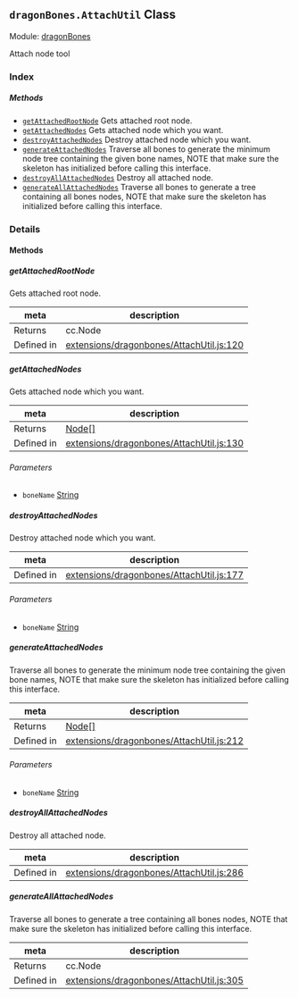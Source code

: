 ## `dragonBones.AttachUtil` Class



Module: [dragonBones](../modules/dragonBones.md)


Attach node tool



### Index



##### Methods

  - [`getAttachedRootNode`](#getattachedrootnode) Gets attached root node.
  - [`getAttachedNodes`](#getattachednodes) Gets attached node which you want.
  - [`destroyAttachedNodes`](#destroyattachednodes) Destroy attached node which you want.
  - [`generateAttachedNodes`](#generateattachednodes) Traverse all bones to generate the minimum node tree containing the given bone names, NOTE that make sure the skeleton has initialized before calling this interface.
  - [`destroyAllAttachedNodes`](#destroyallattachednodes) Destroy all attached node.
  - [`generateAllAttachedNodes`](#generateallattachednodes) Traverse all bones to generate a tree containing all bones nodes, NOTE that make sure the skeleton has initialized before calling this interface.



### Details




<!-- Method Block -->
#### Methods


##### getAttachedRootNode

Gets attached root node.

| meta | description |
|------|-------------|
| Returns | cc.Node 
| Defined in | [extensions/dragonbones/AttachUtil.js:120](https://github.com/cocos-creator/engine/blob/d0482bb5bc3819110e43cdd03a3459bd80914b74/extensions/dragonbones/AttachUtil.js#L120) |



##### getAttachedNodes

Gets attached node which you want.

| meta | description |
|------|-------------|
| Returns | <a href="../classes/Node.html" class="crosslink">Node[]</a> 
| Defined in | [extensions/dragonbones/AttachUtil.js:130](https://github.com/cocos-creator/engine/blob/d0482bb5bc3819110e43cdd03a3459bd80914b74/extensions/dragonbones/AttachUtil.js#L130) |

###### Parameters
- `boneName` <a href="https://developer.mozilla.org/en/JavaScript/Reference/Global_Objects/String" class="crosslink external" target="_blank">String</a> 


##### destroyAttachedNodes

Destroy attached node which you want.

| meta | description |
|------|-------------|
| Defined in | [extensions/dragonbones/AttachUtil.js:177](https://github.com/cocos-creator/engine/blob/d0482bb5bc3819110e43cdd03a3459bd80914b74/extensions/dragonbones/AttachUtil.js#L177) |

###### Parameters
- `boneName` <a href="https://developer.mozilla.org/en/JavaScript/Reference/Global_Objects/String" class="crosslink external" target="_blank">String</a> 


##### generateAttachedNodes

Traverse all bones to generate the minimum node tree containing the given bone names, NOTE that make sure the skeleton has initialized before calling this interface.

| meta | description |
|------|-------------|
| Returns | <a href="../classes/Node.html" class="crosslink">Node[]</a> 
| Defined in | [extensions/dragonbones/AttachUtil.js:212](https://github.com/cocos-creator/engine/blob/d0482bb5bc3819110e43cdd03a3459bd80914b74/extensions/dragonbones/AttachUtil.js#L212) |

###### Parameters
- `boneName` <a href="https://developer.mozilla.org/en/JavaScript/Reference/Global_Objects/String" class="crosslink external" target="_blank">String</a> 


##### destroyAllAttachedNodes

Destroy all attached node.

| meta | description |
|------|-------------|
| Defined in | [extensions/dragonbones/AttachUtil.js:286](https://github.com/cocos-creator/engine/blob/d0482bb5bc3819110e43cdd03a3459bd80914b74/extensions/dragonbones/AttachUtil.js#L286) |



##### generateAllAttachedNodes

Traverse all bones to generate a tree containing all bones nodes, NOTE that make sure the skeleton has initialized before calling this interface.

| meta | description |
|------|-------------|
| Returns | cc.Node 
| Defined in | [extensions/dragonbones/AttachUtil.js:305](https://github.com/cocos-creator/engine/blob/d0482bb5bc3819110e43cdd03a3459bd80914b74/extensions/dragonbones/AttachUtil.js#L305) |




